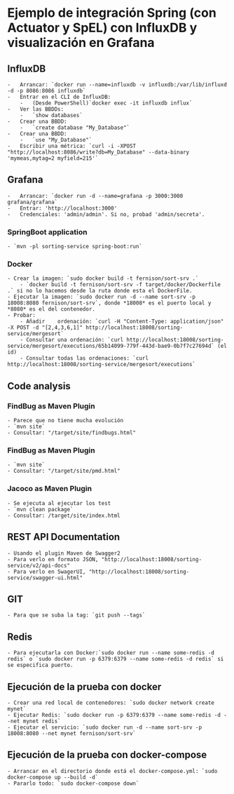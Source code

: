 # Ejemplo de integración Spring (con Actuator y SpEL) con InfluxDB y visualización en Grafana

## InfluxDB

	-	Arrancar: `docker run --name=influxdb -v influxdb:/var/lib/influxd -d -p 8086:8086 influxdb`
	- 	Entrar en el CLI de InfluxDB:
		-	(Desde PowerShell)`docker exec -it influxdb influx`
	-	Ver las BBDDs:
		-	`show databases`
	-	Crear una BBDD:
		-	`create database "My_Database"`
	-	Crear una BBDD:
		-	`use "My_Database"`
	- 	Escribir una métrica: `curl -i -XPOST "http://localhost:8086/write?db=My_Database" --data-binary 'mymeas,mytag=2 myfield=215'`

## Grafana

	-	Arrancar: `docker run -d --name=grafana -p 3000:3000 grafana/grafana`
	-	Entrar: 'http://localhost:3000'
	-	Credenciales: 'admin/admin'. Si no, probad 'admin/secreta'.
	
	
	
	
	 


### SpringBoot application

	- `mvn -pl sorting-service spring-boot:run`
	
### Docker

	- Crear la imagen: `sudo docker build -t fernison/sort-srv .` 
		- `docker build -t fernison/sort-srv -f target/docker/Dockerfile .` si no lo hacemos desde la ruta donde esta el DockerFile.
	- Ejecutar la imagen: `sudo docker run -d --name sort-srv -p 18008:8080 fernison/sort-srv`, donde *18008* es el puerto local y *8080* es el del contenedor.
	- Probar: 
		- Añadir 	ordenación: `curl -H "Content-Type: application/json" -X POST -d "[2,4,3,6,1]" http://localhost:18008/sorting-service/mergesort`
		- Consultar una ordenación: `curl http://localhost:18008/sorting-service/mergesort/executions/65b14099-779f-443d-bae9-0b7f7c27694d` (el id)
		- Consultar todas las ordenaciones: `curl http://localhost:18008/sorting-service/mergesort/executions`
	
## Code analysis
### FindBug as Maven Plugin

	- Parece que no tiene mucha evolución
	- `mvn site`
	- Consultar: "/target/site/findbugs.html"
	
### FindBug as Maven Plugin

	- `mvn site`
	- Consultar: "/target/site/pmd.html"

### Jacoco as Maven Plugin

	- Se ejecuta al ejecutar los test
	- `mvn clean package`
	- Consultar: /target/site/index.html
	
## REST API Documentation

	- Usando el plugin Maven de Swagger2
	- Para verlo en formato JSON, "http://localhost:18008/sorting-service/v2/api-docs"
	- Para verlo en SwagerUI, "http://localhost:18008/sorting-service/swagger-ui.html"

## GIT

	- Para que se suba la tag: `git push --tags`
	
## Redis

	- Para ejecutarla con Docker:`sudo docker run --name some-redis -d redis` o `sudo docker run -p 6379:6379 --name some-redis -d redis` si se especifica puerto.
	
## Ejecución de la prueba con docker

	- Crear una red local de contenedores: `sudo docker network create mynet`
	- Ejecutar Redis: `sudo docker run -p 6379:6379 --name some-redis -d --net mynet redis`
	- Ejecutar el servicio: `sudo docker run -d --name sort-srv -p 18008:8080 --net mynet fernison/sort-srv`
	
## Ejecución de la prueba con docker-compose

	- Arrancar en el directorio donde está el docker-compose.yml: `sudo docker-compose up --build -d`
	- Pararlo todo: `sudo docker-compose down`
	
	


